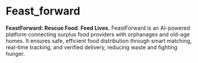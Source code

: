 # Feast_forward
**FeastForward: Rescue Food. Feed Lives.**    FeastForward is an AI-powered platform connecting surplus food providers with orphanages and old-age homes. It ensures safe, efficient food distribution through smart matching, real-time tracking, and verified delivery, reducing waste and fighting hunger.

